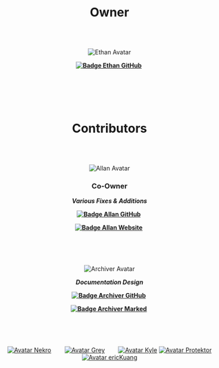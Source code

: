 
<br>

<div align = center>

# Owner

<br>
<br>

![Ethan Avatar]

**[![Badge Ethan GitHub]][Ethan GitHub]** 

<br>
<br>
<br>
<br>

# Contributors

<br>
<br>

![Allan Avatar]

### Co-Owner

***Various Fixes & Additions***

**[![Badge Allan GitHub]][Allan GitHub]** 

**[![Badge Allan Website]][Allan Website]** 

<br>
<br>
<br>


![Archiver Avatar]

***Documentation Design***

**[![Badge Archiver GitHub]][Archiver GitHub]** 

**[![Badge Archiver Marked]][Archiver Marked]** 
  
<br>
<br>
<br>


[![Avatar Nekro]][GitHub Nekro]   
[![Avatar Grey]][GitHub Grey]   
[![Avatar Kyle]][GitHub Kyle]
[![Avatar Protektor]][GitHub Protektor]
[![Avatar ericKuang]][GitHub ericKuang]
  
</div>


<!------------------------------------------------------------------------------>

[Avatar Nekro]: https://github.com/imneckro.png?size=120
[GitHub Nekro]: https://github.com/imneckro 'ImNekro - ck-oneman'

[Avatar Grey]: https://github.com/Grey41.png?size=120
[GitHub Grey]: https://github.com/Grey41 'Grey41 - Grey Hope'

[Avatar Kyle]: https://github.com/cheesykyle.png?size=120
[GitHub Kyle]: https://github.com/cheesykyle 'CheesyKyle - Kyle Steffel'

[Avatar Protektor]: https://github.com/Protektor-Desura.png?size=120
[GitHub Protektor]: https://github.com/Protektor-Desura 'Protektor-Desura - Protektor'

[Avatar ericKuang]: https://github.com/eric183.png?size=120
[GitHub ericKuang]: https://github.com/eric183 'eric183 - ericKuang'


<!----------------------------------{ Ethan }----------------------------------->

[Badge Ethan GitHub]: https://img.shields.io/badge/Ethan_O'_Brien-181717.svg?style=for-the-badge&logo=GitHub&logoColor=white

[Ethan Avatar]: https://avatars.githubusercontent.com/u/77750390?s=80 'Ethan O\'Brien'
[Ethan GitHub]: https://github.com/ethanaobrien


<!---------------------------{ ElectronicsArchiver }--------------------------->

[Badge Archiver GitHub]: https://img.shields.io/badge/ElectronicsArchiver-181717.svg?style=for-the-badge&logo=GitHub&logoColor=white
[Badge Archiver Marked]: https://img.shields.io/badge/ＭａｒｋｅｄＤｏｗｎ-49a2d5.svg?style=for-the-badge&logo=GitHub&logoColor=white

[Archiver Avatar]: https://avatars.githubusercontent.com/u/85485984?s=80 'ElectronicsArchiver - トトも'
[Archiver GitHub]: https://github.com/ElectronicsArchiver
[Archiver Marked]: https://github.com/MarkedDown


<!----------------------------------{ Allan }---------------------------------->

[Badge Allan GitHub]: https://img.shields.io/badge/allancoding-181717.svg?style=for-the-badge&logo=GitHub&logoColor=white
[Badge Allan Website]: https://img.shields.io/badge/AllanCoding.ga-lightgray.svg?style=for-the-badge&logo=GitHub&logoColor=white

[Allan Avatar]: https://avatars.githubusercontent.com/u/74841470?s=80 'AllanCoding - Allan Niles'
[Allan GitHub]: https://github.com/allancoding
[Allan Website]: https://allancoding.ga/
